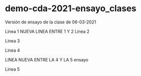 # demo-cda-2021-ensayo_clases
Versión de ensayo de la clase de 06-03-2021

Linea 1
NUEVA LINEA ENTRE 1 Y 2
Linea 2

Linea 3

Linea 4

LINEA NUEVA ENTRE LA 4 Y LA 5 ensayo

Linea 5
